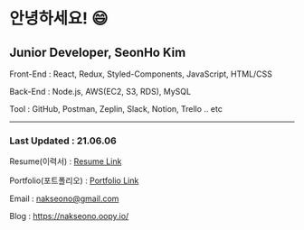 # 안녕하세요! 😄

## Junior Developer, SeonHo Kim

Front-End : React, Redux, Styled-Components, JavaScript, HTML/CSS

Back-End : Node.js, AWS(EC2, S3, RDS), MySQL

Tool : GitHub, Postman, Zeplin, Slack, Notion, Trello .. etc

---
### Last Updated : 21.06.06

Resume(이력서) : [Resume Link](https://drive.google.com/file/d/1lfgyz_lwbmSv4MnZmh9lT2huzELk7v8Z/view?usp=sharing) 

Portfolio(포트폴리오) : [Portfolio Link](https://bit.ly/3nLcxYe)

Email : nakseono@gmail.com

Blog : https://nakseono.oopy.io/
